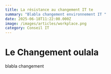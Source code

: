 ```yaml
---
title: La résistance au changement IT te
summary: "Blabla changement environnement IT "
date: 2025-06-18T11:22:00.000Z
image: /images/articles/workplace.png
category: Conseil IT
---
```

# Le Changement oulala



blabla changement
